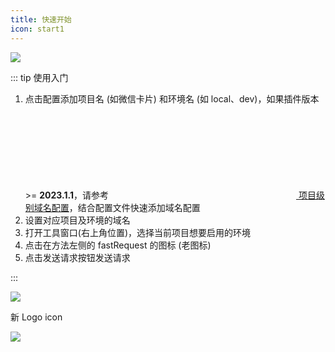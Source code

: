 ```yaml
---
title: 快速开始
icon: start1
---
```


![](/img/start.svg)

[comment]: <> (```mermaid)

[comment]: <> (flowchart TB)

[comment]: <> (A[开始] -->B&#40;配置&#41;)

[comment]: <> (B -->D[配置环境名])

[comment]: <> (B -->E[配置环境名])

[comment]: <> (D --> F[设置域名])

[comment]: <> (E --> F[设置域名])

[comment]: <> (F-->G[返回主界面])

[comment]: <> (G-->H[选择项目名])

[comment]: <> (G-->I[选择环境名])

[comment]: <> (H-->J[点击方法左侧火箭R字图标])

[comment]: <> (I-->J[点击方法左侧火箭R字图标])

[comment]: <> (J-->K[点击发送按钮])

[comment]: <> (```)

::: tip 使用入门

1. 点击配置添加项目名 (如微信卡片) 和环境名 (如 local、dev)，如果插件版本 >= **2023.1.1**，请参考[<svg class="icon svg-icon" aria-hidden="true"><use xlink:href="#icon-domainConfig"></use></svg> 项目级别域名配置](../features/projectLevelDomainConfig.md)，结合配置文件快速添加域名配置
2. 设置对应项目及环境的域名
3. 打开工具窗口(右上角位置)，选择当前项目想要启用的环境
4. 点击在方法左侧的 fastRequest 的图标 <FontIcon icon="restfulFastRequest" /> (老图标<FontIcon icon="restfulFastRequest1" />)
5. 点击发送请求按钮发送请求

:::

![](/img/howToUse.gif)

新 Logo icon <FontIcon icon="restfulFastRequest" />

![](/img/newLogoIcon.png)

<!-- @include: @src/contact.snippet.md -->
